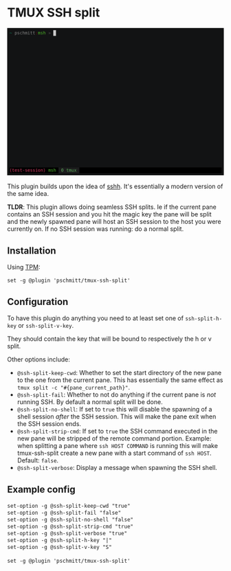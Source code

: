 # TMUX SSH split

[![](./tmux-ssh-split.gif)](https://asciinema.org/a/335250)

This plugin builds upon the idea of [sshh](https://github.com/yudai/sshh/).
It's essentially a modern version of the same idea.

**TLDR**: This plugin allows doing seamless SSH splits. Ie if the current pane
contains an SSH session and you hit the magic key the pane will be split 
and the newly spawned pane will host an SSH session to the host you were
currently on. If no SSH session was running: do a normal split.

## Installation

Using [TPM](https://github.com/tmux-plugins/tpm):

```
set -g @plugin 'pschmitt/tmux-ssh-split'
```

## Configuration

To have this plugin do anything you need to at least set one of
`ssh-split-h-key` or `ssh-split-v-key`.

They should contain the key that will be bound to respectively the h or v
split.

Other options include:

- `@ssh-split-keep-cwd`: Whether to set the start directory of the new pane to
the one from the current pane. This has essentially the same effect as 
`tmux split -c "#{pane_current_path}"`.
- `@ssh-split-fail`: Whether to not do anything if the current pane is *not* 
running SSH. By default a normal split will be done.
- `@ssh-split-no-shell`: If set to `true` this will disable the spawning of a
shell session *after* the SSH session. This will make the pane exit when the 
SSH session ends.
- `@ssh-split-strip-cmd`: If set to `true` the SSH command executed in the new
pane will be stripped of the remote command portion. Example: when splitting
a pane where `ssh HOST COMMAND` is running this will make tmux-ssh-split create
a new pane with a start command of `ssh HOST`. Default: `false`.
- `@ssh-split-verbose`: Display a message when spawning the SSH shell.

## Example config

```
set-option -g @ssh-split-keep-cwd "true"
set-option -g @ssh-split-fail "false"
set-option -g @ssh-split-no-shell "false"
set-option -g @ssh-split-strip-cmd "true"
set-option -g @ssh-split-verbose "true"
set-option -g @ssh-split-h-key "|"
set-option -g @ssh-split-v-key "S"

set -g @plugin 'pschmitt/tmux-ssh-split'
```
